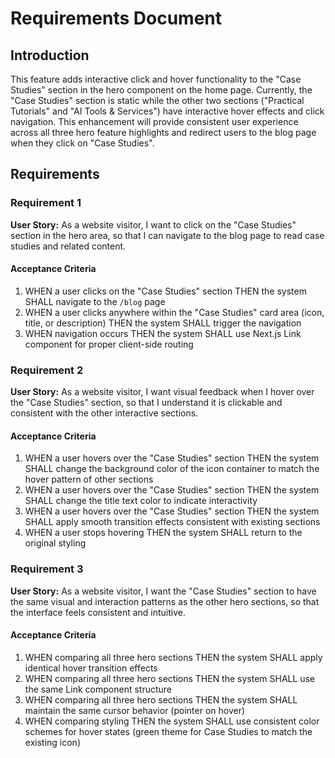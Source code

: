 # Requirements Document

## Introduction

This feature adds interactive click and hover functionality to the "Case Studies" section in the hero component on the home page. Currently, the "Case Studies" section is static while the other two sections ("Practical Tutorials" and "AI Tools & Services") have interactive hover effects and click navigation. This enhancement will provide consistent user experience across all three hero feature highlights and redirect users to the blog page when they click on "Case Studies".

## Requirements

### Requirement 1

**User Story:** As a website visitor, I want to click on the "Case Studies" section in the hero area, so that I can navigate to the blog page to read case studies and related content.

#### Acceptance Criteria

1. WHEN a user clicks on the "Case Studies" section THEN the system SHALL navigate to the `/blog` page
2. WHEN a user clicks anywhere within the "Case Studies" card area (icon, title, or description) THEN the system SHALL trigger the navigation
3. WHEN navigation occurs THEN the system SHALL use Next.js Link component for proper client-side routing

### Requirement 2

**User Story:** As a website visitor, I want visual feedback when I hover over the "Case Studies" section, so that I understand it is clickable and consistent with the other interactive sections.

#### Acceptance Criteria

1. WHEN a user hovers over the "Case Studies" section THEN the system SHALL change the background color of the icon container to match the hover pattern of other sections
2. WHEN a user hovers over the "Case Studies" section THEN the system SHALL change the title text color to indicate interactivity
3. WHEN a user hovers over the "Case Studies" section THEN the system SHALL apply smooth transition effects consistent with existing sections
4. WHEN a user stops hovering THEN the system SHALL return to the original styling

### Requirement 3

**User Story:** As a website visitor, I want the "Case Studies" section to have the same visual and interaction patterns as the other hero sections, so that the interface feels consistent and intuitive.

#### Acceptance Criteria

1. WHEN comparing all three hero sections THEN the system SHALL apply identical hover transition effects
2. WHEN comparing all three hero sections THEN the system SHALL use the same Link component structure
3. WHEN comparing all three hero sections THEN the system SHALL maintain the same cursor behavior (pointer on hover)
4. WHEN comparing styling THEN the system SHALL use consistent color schemes for hover states (green theme for Case Studies to match the existing icon)
